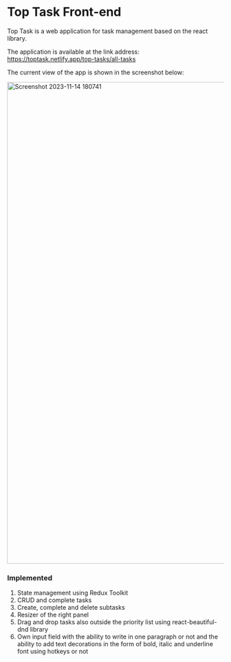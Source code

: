 # Top Task Front-end

Top Task is a web application for task management based on the react library. 

The application is available at the link address: https://toptask.netlify.app/top-tasks/all-tasks

The current view of the app is shown in the screenshot below:

<img width="1120" alt="Screenshot 2023-11-14 180741" src="https://github.com/AlAstapchyk/top-task-frontend/assets/104316850/8b34ccbb-d73a-48d5-920a-253b75d80f60">

### Implemented

1. State management using Redux Toolkit
2. CRUD and complete tasks
3. Create, complete and delete subtasks
4. Resizer of the right panel
5. Drag and drop tasks also outside the priority list using react-beautiful-dnd library
6. Own input field with the ability to write in one paragraph or not and the ability to add text decorations in the form of bold, italic and underline font using hotkeys or not